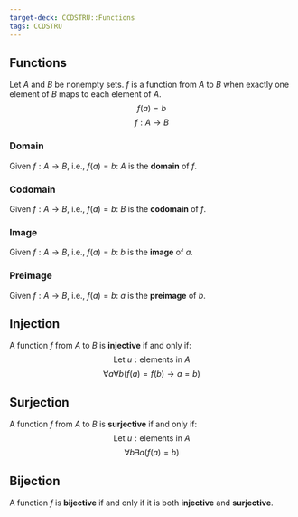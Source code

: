 ```yaml
---
target-deck: CCDSTRU::Functions
tags: CCDSTRU
---
```


## Functions

Let $A$ and $B$ be nonempty sets. $f$ is a function from $A$ to $B$ when exactly one element of $B$ maps to each element of $A$.
$$
f(a)=b
$$
$$
f: A \to B
$$
<!--ID: 1710849797680-->


### Domain

Given $f: A \to B$, i.e., $f(a)=b$:
$A$ is the **domain** of $f$.
<!--ID: 1710849797685-->


### Codomain

Given $f: A \to B$, i.e., $f(a)=b$:
$B$ is the **codomain** of $f$.
<!--ID: 1710849797688-->


### Image

Given $f: A \to B$, i.e., $f(a)=b$:
$b$ is the **image** of $a$.
<!--ID: 1710849797693-->


### Preimage

Given $f: A \to B$, i.e., $f(a)=b$:
$a$ is the **preimage** of $b$.
<!--ID: 1710849797698-->


## Injection

A function $f$ from $A$ to $B$ is **injective** if and only if:
$$
\text{Let } u: \text{elements in } A
$$
$$
\forall a \forall b (f(a)=f(b) \to a = b)
$$
<!--ID: 1710849797703-->


## Surjection

A function $f$ from $A$ to $B$ is **surjective** if and only if:
$$
\text{Let } u: \text{elements in } A
$$
$$
\forall b \exists a (f(a)=b)
$$
<!--ID: 1710849797706-->


## Bijection

A function $f$ is **bijective** if and only if it is both **injective** and **surjective**.
<!--ID: 1710849797711-->


